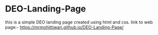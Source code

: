 # DEO-Landing-Page
this is a simple DEO landing page created using html and css.
link to web page:-
https://mrmohittiwari.github.io/DEO-Landing-Page/